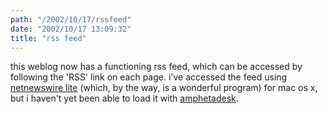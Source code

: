 ```yaml
---
path: "/2002/10/17/rssfeed" 
date: "2002/10/17 13:09:32" 
title: "rss feed" 
---
```

this weblog now has a functioning rss feed, which can be accessed by following the 'RSS' link on each page. i've accessed the feed using <a href="http://ranchero.com/software/netnewswire/">netnewswire lite</a> (which, by the way, is a wonderful program) for mac os x, but i haven't yet been able to load it with <a href="http://www.disobey.com/amphetadesk/">amphetadesk</a>.